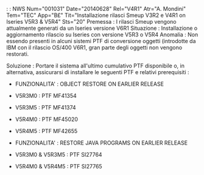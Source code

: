  :  : NWS Num="001031" Date="20140628" Rel="V4R1" Atr="A. Mondini" Tem="TEC" App="B£" Tit="Installazione rilasci Smeup V3R2 e V4R1           on Iseries V5R3 & V5R4" Sts="20"
Premessa :    I rilasci Smeup vengono attualmente generati da un Iseries versione V6R1 
Situazione :  Installazione o aggiornamento rilascio su Iseries con versione V5R3 o V5R4 
Anomalia :    Non essendo presenti in alcuni sistemi PTF di conversione oggetti (introdotte da IBM con
il rilascio OS/400 V6R1, gran parte degli oggetti non vengono restorati.

Soluzione :   Portare il sistema all'ultimo cumulativo PTF disponibile o, in alternativa, assicurarsi
di installare le seguenti PTF e relativi prerequisiti : 

-  FUNZIONALITA' :   OBJECT RESTORE ON EARLIER RELEASE
- V5R3M0  :  PTF MF41354
- V5R3M5  :  PTF MF41374
- V5R4M0  :  PTF MF45020
- V5R4M5  :  PTF MF42655

-  FUNZIONALITA' :  RESTORE JAVA PROGRAMS ON EARLIER RELEASE
- V5R3M0 & V5R3M5  :  PTF SI27764
- V5R4M0 & V5R4M5  :  PTF SI27765
